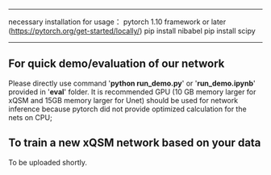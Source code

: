 ****************************************************************************************
necessary installation for usage： 
pytorch 1.10 framework or later (https://pytorch.org/get-started/locally/)
pip install nibabel
pip install scipy
****************************************************************************************

## For quick demo/evaluation of our network
Please directly use command '**python run_demo.py**' or '**run_demo.ipynb**'  provided in '**eval**' folder. It is recommended GPU (10 GB memory larger for xQSM and 15GB memory larger for Unet) should be used for network inference because pytorch did not provide optimized calculation for the nets on CPU; 

## To train a new xQSM network based on your data
To be uploaded shortly. 

